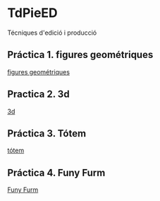 # TdPieED
Técniques d'edició i producció
## Práctica 1. figures geométriques
[figures geométriques](formes.zip)

## Practica 2. 3d
[3d](escenari_animals.zip)

## Práctica 3. Tótem
[tótem](totem.zip)

## Práctica 4. Funy Furm
[Funy Furm](funy_furm.zip)
